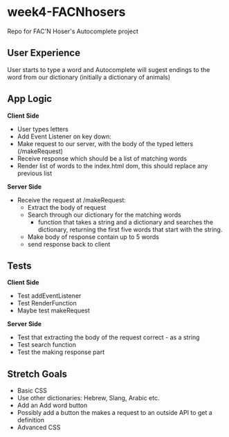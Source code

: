 # week4-FACNhosers
Repo for FAC'N Hoser's Autocomplete project

## User Experience

User starts to type a word and Autocomplete will sugest endings to the word from our dictionary (initially a dictionary of animals)

## App Logic

**Client Side**
 - User types letters
 - Add Event Listener on key down:
  - Make request to our server, with the body of the typed letters (/makeRequest)
  - Receive response which should be a list of matching words
  - Render list of words to the index.html dom, this should replace any previous list

**Server Side**
- Receive the request at /makeRequest:
  - Extract the body of request
  - Search through our dictionary for the matching words
    - function that takes a string and a dictionary and searches the dictionary, returning the first five words that start with the string.
  - Make body of response contain up to 5 words
  - send response back to client

## Tests

**Client Side**
  - Test addEventListener
  - Test RenderFunction
  - Maybe test makeRequest

**Server Side**
  - Test that extracting the body of the request correct - as a string
  - Test search function
  - Test the making response part

## Stretch Goals

- Basic CSS
- Use other dictionaries: Hebrew, Slang, Arabic etc.
- Add an Add word button
- Possibly add a button the makes a request to an outside API to get a definition
- Advanced CSS

